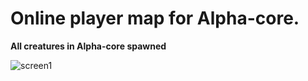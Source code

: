 # Online player map for Alpha-core. 



**All creatures in Alpha-core spawned**

![screen1](https://raw.githubusercontent.com/diff3/playermap-flask/main/app/wiki/screen1.png)


